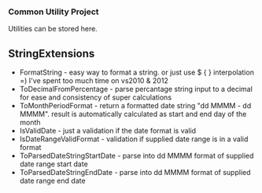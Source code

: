 ### Common Utility Project
Utilities can be stored here.


## StringExtensions

- FormatString - easy way to format a string. or just use $ { } interpolation =) I've spent too much time on vs2010 & 2012
- ToDecimalFromPercentage - parse percantage string input to a decimal for ease and consistency of super calculations
- ToMonthPeriodFormat - return a formatted date string "dd MMMM - dd MMMM". result is automatically calculated as start and end day of the month
- IsValidDate - just a validation if the date format is valid
- IsDateRangeValidFormat - validation if supplied date range is in a valid format
- ToParsedDateStringStartDate - parse into dd MMMM format of supplied date range start date
- ToParsedDateStringEndDate - parse into dd MMMM format of supplied date range end date
